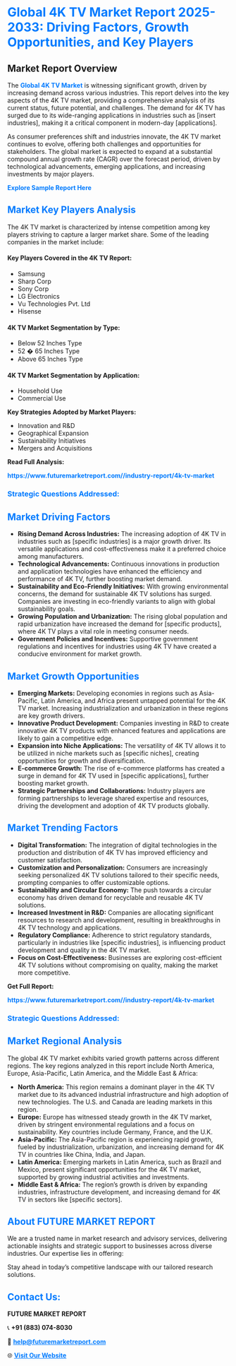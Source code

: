 <h1 style="color: #007BFF;">Global 4K TV Market Report 2025-2033: Driving Factors, Growth Opportunities, and Key Players</h1>

<section id="overview">
<h2>Market Report Overview</h2>
<p>The <a href="https://www.futuremarketreport.com//industry-report/4k-tv-market" style="color: #007BFF; text-decoration: none;"><strong>Global 4K TV Market</strong></a> is witnessing significant growth, driven by increasing demand across various industries. This report delves into the key aspects of the 4K TV market, providing a comprehensive analysis of its current status, future potential, and challenges. The demand for 4K TV has surged due to its wide-ranging applications in industries such as [insert industries], making it a critical component in modern-day [applications].</p>
<p>As consumer preferences shift and industries innovate, the 4K TV market continues to evolve, offering both challenges and opportunities for stakeholders. The global market is expected to expand at a substantial compound annual growth rate (CAGR) over the forecast period, driven by technological advancements, emerging applications, and increasing investments by major players.</p>
</section>

<section id="overview">
<p><a href="https://www.futuremarketreport.com//request-sample/reportId=76736" style="color: #007BFF; text-decoration: none;"><strong>Explore Sample Report Here</strong></a></p>
</section>

<section id="key-players">
<h2 style="color: #007BFF;">Market Key Players Analysis</h2>
<p>The 4K TV market is characterized by intense competition among key players striving to capture a larger market share. Some of the leading companies in the market include:</p>
<h4>Key Players Covered in the 4K TV Report:</h4>
<ul><li>Samsung</li><li>Sharp Corp</li><li>Sony Corp</li><li>LG Electronics</li><li>Vu Technologies Pvt. Ltd</li><li>Hisense</li></ul>
<h4>4K TV Market Segmentation by Type:</h4>
<ul><li>Below 52 Inches Type</li><li>52 � 65 Inches Type</li><li>Above 65 Inches Type</li></ul>

<h4>4K TV Market Segmentation by Application:</h4>
<ul><li>Household Use</li><li>Commercial Use</li></ul>
<p><strong>Key Strategies Adopted by Market Players:</strong></p>
<ul>
<li>Innovation and R&D</li>
<li>Geographical Expansion</li>
<li>Sustainability Initiatives</li>
<li>Mergers and Acquisitions</li>
</ul>
</section>

<section>
<p><strong>Read Full Analysis: </strong></p><a href="https://www.futuremarketreport.com//industry-report/4k-tv-market" style="color: #007BFF; text-decoration: none;"><strong>https://www.futuremarketreport.com//industry-report/4k-tv-market</strong></a>
<h3 style="color: #007BFF;">Strategic Questions Addressed:</h3>
</section>

<section id="driving-factors">
<h2 style="color: #007BFF;">Market Driving Factors</h2>
<ul>
<li><strong>Rising Demand Across Industries:</strong> The increasing adoption of 4K TV in industries such as [specific industries] is a major growth driver. Its versatile applications and cost-effectiveness make it a preferred choice among manufacturers.</li>
<li><strong>Technological Advancements:</strong> Continuous innovations in production and application technologies have enhanced the efficiency and performance of 4K TV, further boosting market demand.</li>
<li><strong>Sustainability and Eco-Friendly Initiatives:</strong> With growing environmental concerns, the demand for sustainable 4K TV solutions has surged. Companies are investing in eco-friendly variants to align with global sustainability goals.</li>
<li><strong>Growing Population and Urbanization:</strong> The rising global population and rapid urbanization have increased the demand for [specific products], where 4K TV plays a vital role in meeting consumer needs.</li>
<li><strong>Government Policies and Incentives:</strong> Supportive government regulations and incentives for industries using 4K TV have created a conducive environment for market growth.</li>
</ul>
</section>

<section id="growth-opportunities">
<h2 style="color: #007BFF;">Market Growth Opportunities</h2>
<ul>
<li><strong>Emerging Markets:</strong> Developing economies in regions such as Asia-Pacific, Latin America, and Africa present untapped potential for the 4K TV market. Increasing industrialization and urbanization in these regions are key growth drivers.</li>
<li><strong>Innovative Product Development:</strong> Companies investing in R&D to create innovative 4K TV products with enhanced features and applications are likely to gain a competitive edge.</li>
<li><strong>Expansion into Niche Applications:</strong> The versatility of 4K TV allows it to be utilized in niche markets such as [specific niches], creating opportunities for growth and diversification.</li>
<li><strong>E-commerce Growth:</strong> The rise of e-commerce platforms has created a surge in demand for 4K TV used in [specific applications], further boosting market growth.</li>
<li><strong>Strategic Partnerships and Collaborations:</strong> Industry players are forming partnerships to leverage shared expertise and resources, driving the development and adoption of 4K TV products globally.</li>
</ul>
</section>

<section id="trending-factors">
<h2 style="color: #007BFF;">Market Trending Factors</h2>
<ul>
<li><strong>Digital Transformation:</strong> The integration of digital technologies in the production and distribution of 4K TV has improved efficiency and customer satisfaction.</li>
<li><strong>Customization and Personalization:</strong> Consumers are increasingly seeking personalized 4K TV solutions tailored to their specific needs, prompting companies to offer customizable options.</li>
<li><strong>Sustainability and Circular Economy:</strong> The push towards a circular economy has driven demand for recyclable and reusable 4K TV solutions.</li>
<li><strong>Increased Investment in R&D:</strong> Companies are allocating significant resources to research and development, resulting in breakthroughs in 4K TV technology and applications.</li>
<li><strong>Regulatory Compliance:</strong> Adherence to strict regulatory standards, particularly in industries like [specific industries], is influencing product development and quality in the 4K TV market.</li>
<li><strong>Focus on Cost-Effectiveness:</strong> Businesses are exploring cost-efficient 4K TV solutions without compromising on quality, making the market more competitive.</li>
</ul>
</section>

<section>
<p><strong>Get Full Report: </strong></p><a href="https://www.futuremarketreport.com//industry-report/4k-tv-market" style="color: #007BFF; text-decoration: none;"><strong>https://www.futuremarketreport.com//industry-report/4k-tv-market</strong></a>
<h3 style="color: #007BFF;">Strategic Questions Addressed:</h3>
</section>


<section id="regional-analysis">
<h2 style="color: #007BFF;">Market Regional Analysis</h2>
<p>The global 4K TV market exhibits varied growth patterns across different regions. The key regions analyzed in this report include North America, Europe, Asia-Pacific, Latin America, and the Middle East & Africa:</p>
<ul>
<li><strong>North America:</strong> This region remains a dominant player in the 4K TV market due to its advanced industrial infrastructure and high adoption of new technologies. The U.S. and Canada are leading markets in this region.</li>
<li><strong>Europe:</strong> Europe has witnessed steady growth in the 4K TV market, driven by stringent environmental regulations and a focus on sustainability. Key countries include Germany, France, and the U.K.</li>
<li><strong>Asia-Pacific:</strong> The Asia-Pacific region is experiencing rapid growth, fueled by industrialization, urbanization, and increasing demand for 4K TV in countries like China, India, and Japan.</li>
<li><strong>Latin America:</strong> Emerging markets in Latin America, such as Brazil and Mexico, present significant opportunities for the 4K TV market, supported by growing industrial activities and investments.</li>
<li><strong>Middle East & Africa:</strong> The region’s growth is driven by expanding industries, infrastructure development, and increasing demand for 4K TV in sectors like [specific sectors].</li>
</ul>
</section>

<footer>
<h2 style="color: #007BFF;">About FUTURE MARKET REPORT</h2>
<p>We are a trusted name in market research and advisory services, delivering actionable insights and strategic support to businesses across diverse industries. Our expertise lies in offering:</p>

<p>Stay ahead in today’s competitive landscape with our tailored research solutions.</p>

<h2 style="color: #007BFF;">Contact Us:</h2>
<p><strong>FUTURE MARKET REPORT</strong></p>
<p>📞 <strong>+91 (883) 074-8030</strong></p>
<p>📧 <strong><a href="mailto:help@futuremarketreport.com" style="color: #007BFF;">help@futuremarketreport.com</a></strong></p>
<p>🌐 <strong><a href="https://www.futuremarketreport.com/" style="color: #007BFF;">Visit Our Website</a></strong></p>
</footer>